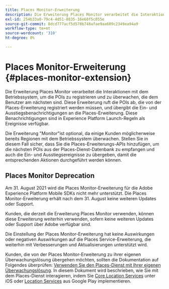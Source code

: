 ```yaml
---
title: Places Monitor-Erweiterung
description: Die Erweiterung Places Monitor verarbeitet die Interaktionen mit dem Betriebssystem, um die POIs zu registrieren und zu überwachen, die dem Benutzer am nächsten sind.
exl-id: 254b33a0-79c4-4d51-8835-16e60f5c055e
source-git-commit: 8dcd777acf5d578b748afae9aa609c2349ea94a9
workflow-type: tm+mt
source-wordcount: '310'
ht-degree: 0%

---
```


# Places Monitor-Erweiterung {#places-monitor-extension}

Die Erweiterung Places Monitor verarbeitet die Interaktionen mit dem Betriebssystem, um die POIs zu registrieren und zu überwachen, die dem Benutzer am nächsten sind. Diese Erweiterung ruft die POIs ab, die von der Places-Erweiterung registriert werden müssen, und übergibt die Ein- und Ausstiegsbenachrichtigungen an die Places-Erweiterung. Diese Benachrichtigungen sind in Experience Platform Launch-Regeln als Ereignisse verfügbar.

Die Erweiterung &quot;Monitor&quot;ist optional, da einige Kunden möglicherweise bereits Regionen mit dem Betriebssystem überwachen. Stellen Sie in diesem Fall sicher, dass Sie die Places-Erweiterungs-APIs hinzufügen, um die nächsten POIs aus der Places-Dienst-Datenbank zu empfangen und auch die Ein- und Ausstiegsereignisse zu übergeben, damit die entsprechenden Aktionen durchgeführt werden können.

## Places Monitor Deprecation

Am 31. August 2021 wird die Places Monitor-Erweiterung für die Adobe Experience Platform Mobile SDKs nicht mehr unterstützt. Die Places Monitor-Erweiterung erhält nach dem 31. August keine weiteren Updates oder Support.

Kunden, die derzeit die Erweiterung Places Monitor verwenden, können diese Erweiterung weiterhin verwenden, sofern keine weiteren Updates oder Support über Adobe verfügbar sind.

Die Einstellung der Places Monitor-Erweiterung hat keine Auswirkungen oder negativen Auswirkungen auf die Places Service-Erweiterung, die weiterhin mit Verbesserungen und Aktualisierungen unterstützt wird.

Kunden, die von der Places Monitor-Erweiterung zu ihrer eigenen Überwachungslösung übergehen möchten, sollten die Dokumentation auf Folgendes überprüfen: [Verwenden Sie den Places-Dienst mit Ihrer eigenen Überwachungslösung](https://experienceleague.adobe.com/docs/places/using/using-your-own-monitor.html?lang=en). In diesem Dokument wird beschrieben, wie Sie mit dem Places-Dienst interagieren, indem Sie [Core Location Services](https://developer.apple.com/documentation/corelocation) unter iOS oder [Location Services](https://developers.google.com/android/reference/com/google/android/gms/location/package-summary) aus Google Play implementieren.
